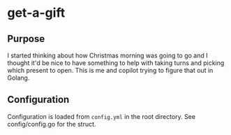 # get-a-gift

## Purpose

I started thinking about how Christmas morning was going to go and I thought it'd be nice to have something to help with taking turns and picking which present to open. This is me and copilot trying to figure that out in Golang.

## Configuration

Configuration is loaded from `config.yml` in the root directory. See config/config.go for the struct.
